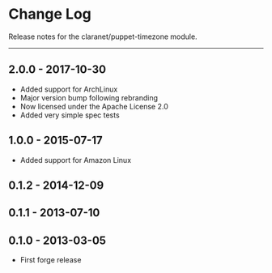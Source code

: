# Change Log

Release notes for the claranet/puppet-timezone module.

------------------------------------------

## 2.0.0 - 2017-10-30
  * Added support for ArchLinux
  * Major version bump following rebranding
  * Now licensed under the Apache License 2.0
  * Added very simple spec tests

## 1.0.0 - 2015-07-17
  * Added support for Amazon Linux

## 0.1.2 - 2014-12-09

## 0.1.1 - 2013-07-10

## 0.1.0 - 2013-03-05
  * First forge release
